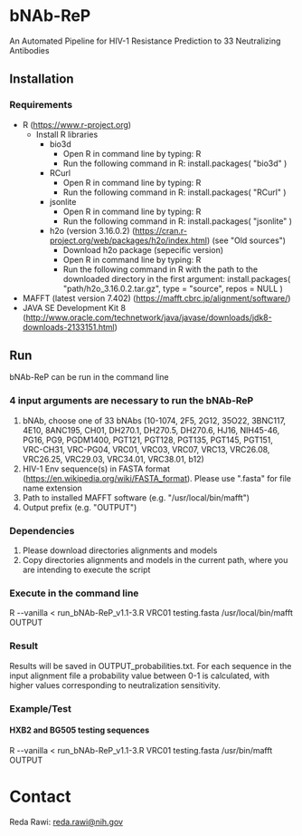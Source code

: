 # bNAb-ReP
An Automated Pipeline for HIV-1 Resistance Prediction to 33 Neutralizing Antibodies

## Installation

### Requirements
- R (https://www.r-project.org)
  - Install R libraries
    - bio3d
      - Open R in command line by typing: R
      - Run the following command in R: install.packages( "bio3d" )
    - RCurl
      - Open R in command line by typing: R
      - Run the following command in R: install.packages( "RCurl" )
    - jsonlite
      - Open R in command line by typing: R
      - Run the following command in R: install.packages( "jsonlite" )
    - h2o (version 3.16.0.2) (https://cran.r-project.org/web/packages/h2o/index.html) (see "Old sources")
      - Download h2o package (sepecific version)
      - Open R in command line by typing: R
      - Run the following command in R with the path to the downloaded directory in the first argument: install.packages( "path/h2o_3.16.0.2.tar.gz", type = "source", repos = NULL )
- MAFFT (latest version 7.402) (https://mafft.cbrc.jp/alignment/software/)
- JAVA SE Development Kit 8 (http://www.oracle.com/technetwork/java/javase/downloads/jdk8-downloads-2133151.html)

## Run 
bNAb-ReP can be run in the command line

### 4 input arguments are necessary to run the bNAb-ReP
  1.  bNAb, choose one of 33 bNAbs (10-1074, 2F5, 2G12, 35O22, 3BNC117, 4E10, 8ANC195, CH01, DH270.1, DH270.5, DH270.6, HJ16, NIH45-46, PG16, PG9, PGDM1400, PGT121, PGT128, PGT135, PGT145, PGT151, VRC-CH31, VRC-PG04, VRC01, VRC03, VRC07, VRC13, VRC26.08, VRC26.25, VRC29.03, VRC34.01, VRC38.01, b12)
  2.  HIV-1 Env sequence(s) in FASTA format (https://en.wikipedia.org/wiki/FASTA_format).
      Please use ".fasta" for file name extension 
  3.  Path to installed MAFFT software (e.g. "/usr/local/bin/mafft")
  4.  Output prefix (e.g. "OUTPUT")

### Dependencies
  1. Please download directories alignments and models
  2. Copy directories alignments and models in the current path, where you are intending to execute the script

### Execute in the command line
R --vanilla < run_bNAb-ReP_v1.1-3.R VRC01 testing.fasta /usr/local/bin/mafft OUTPUT

### Result
Results will be saved in OUTPUT_probabilities.txt. For each sequence in the input alignment file a probability value between 0-1 is calculated, with higher values corresponding to neutralization sensitivity.



### Example/Test

#### HXB2 and BG505 testing sequences
R --vanilla < run_bNAb-ReP_v1.1-3.R VRC01 testing.fasta /usr/bin/mafft OUTPUT

# Contact
Reda Rawi: reda.rawi@nih.gov
